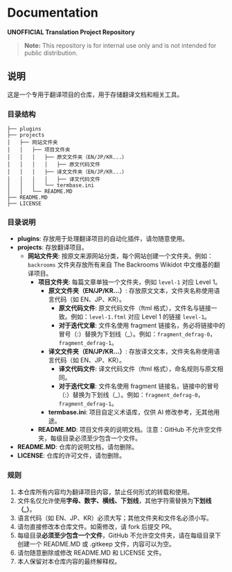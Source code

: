 # Documentation

**UNOFFICIAL Translation Project Repository**

> **Note:** This repository is for internal use only and is not intended for public distribution.

## 说明

这是一个专用于翻译项目的仓库，用于存储翻译文档和相关工具。

### 目录结构

```
├── plugins
├── projects
│   ├── 网站文件夹
│   │   ├── 项目文件夹
│   │   │   ├── 原文文件夹（EN/JP/KR...）
│   │   │   │   ├── 原文代码文件
│   │   │   ├── 译文文件夹（EN/JP/KR...）
│   │   │   │   ├── 译文代码文件
│   │   │   └── termbase.ini
│   │   └── README.MD
├── README.MD
├── LICENSE
```

### 目录说明

- **plugins**: 存放用于处理翻译项目的自动化插件，请勿随意使用。
- **projects**: 存放翻译项目。
  - **网站文件夹**: 按原文来源网站分类，每个网站创建一个文件夹。例如：`backrooms` 文件夹存放所有来自 The Backrooms Wikidot 中文维基的翻译项目。
    - **项目文件夹**: 每篇文章单独一个文件夹，例如 `level-1` 对应 Level 1。
      - **原文文件夹（EN/JP/KR...）**: 存放原文文本，文件夹名称使用语言代码（如 EN、JP、KR）。
        - **原文代码文件**: 原文代码文件（ftml 格式），文件名与链接一致。例如：`level-1.ftml` 对应 Level 1 的链接 `level-1`。
        - **对于迭代文章**: 文件名使用 fragment 链接名，务必将链接中的冒号（:）替换为下划线（_）。例如：`fragment_defrag-0`，`fragment_defrag-1`。
      - **译文文件夹（EN/JP/KR...）**: 存放译文文本，文件夹名称使用语言代码（如 EN、JP、KR）。
        - **译文代码文件**: 译文代码文件（ftml 格式），命名规则与原文相同。
        - **对于迭代文章**: 文件名使用 fragment 链接名，链接中的冒号（:）替换为下划线（_）。例如：`fragment_defrag-0`，`fragment_defrag-1`。
      - **termbase.ini**: 项目自定义术语库，仅供 AI 修改参考，无其他用途。
    - **README.MD**: 项目文件夹的说明文档。注意：GitHub 不允许空文件夹，每级目录必须至少包含一个文件。
- **README.MD**: 仓库的说明文档，请勿删除。
- **LICENSE**: 仓库的许可文件，请勿删除。

### 规则

1. 本仓库所有内容均为翻译项目内容，禁止任何形式的转载和使用。
2. 文件名仅允许使用**字母、数字、横线、下划线**，其他字符需替换为**下划线（_）**。
3. 语言代码（如 EN、JP、KR）必须大写；其他文件夹和文件名必须小写。
4. 请勿直接修改本仓库文件。如需修改，请 fork 后提交 PR。
5. 每级目录**必须至少包含一个文件**，GitHub 不允许空文件夹，请在每级目录下创建一个 README.MD 或 .gitkeep 文件，内容可以为空。
6. 请勿随意删除或修改 README.MD 和 LICENSE 文件。
7. 本人保留对本仓库内容的最终解释权。
